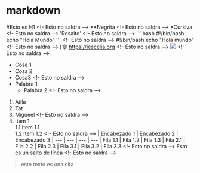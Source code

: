 # markdown
#Esto es H1
<!- Esto no saldra   -->
**Negrita
<!- Esto no saldra   -->
*Cursiva
<!- Esto no saldra   -->
'Resalto'
<!- Esto no saldra   -->
''' bash
  #!/bin/bash
  echo "Hola Mundo"
'''
<!- Esto no saldra   -->
#!/bin/bash
echo "Hola mundo"
<!- Esto no saldra   -->
[1]: https://iescelia.org
<!- Esto no saldra   -->
![](https://imgs.search.brave.com/sddtRnPIANqczw053PzBn3CrVjpJ4B4dUsZItmLezlE/rs:fit:860:0:0:0/g:ce/aHR0cHM6Ly9tZWRp/YS5pc3RvY2twaG90/by5jb20vaWQvNTI5/MzcwNjQxL3ZlY3Rv/ci96ZXJvLXBlcmNl/bnQtZGVzaWduLXJl/ZC1udW1iZXItb24t/Y2FyYm9uLWZpYmVy/LWJhY2tncm91bmQu/anBnP3M9NjEyeDYx/MiZ3PTAmaz0yMCZj/PUpoS1VHR2J5WmZq/MDhzLVRIRk1sLTQy/ZDJlMk5NUklGeWJu/cFkzdGNFbjg9)
<!- Esto no saldra   -->
* Cosa 1
* Cosa 2
* Cosa3
<!- Esto no saldra   -->
* Palabra 1
  * Palabra 2
<!- Esto no saldra   -->
1. Atila
2. Tat
3. Migueel
<!- Esto no saldra   -->
1. Item 1  
  1.1 Item 1.1  
  1.2 Item 1.2
<!- Esto no saldra   -->
| Encabezado 1 | Encabezado 2 | Encabezado 3
| --- | --- | --- | ---
| Fila 1.1 | Fila 1.2 | Fila 1.3
| Fila 2.1 | Fila 2.2 | Fila 2.3
| Fila 3.1 | Fila 3.2 | Fila 3.3
<!- Esto no saldra   -->
Esto es
un salto de línea
<!- Esto no saldra   -->
>este texto es una cita
